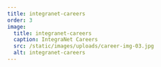 ```yaml
---
title: integranet-careers
order: 3
image:
  title: integranet-careers
  caption: IntegraNet Careers
  src: /static/images/uploads/career-img-03.jpg
  alt: integranet-careers
---
```


